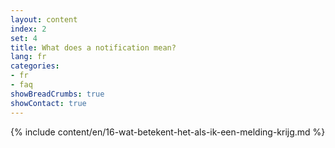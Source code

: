 ```yaml
---
layout: content
index: 2
set: 4 
title: What does a notification mean?
lang: fr
categories:
- fr
- faq
showBreadCrumbs: true
showContact: true
---
```

{% include content/en/16-wat-betekent-het-als-ik-een-melding-krijg.md %}
